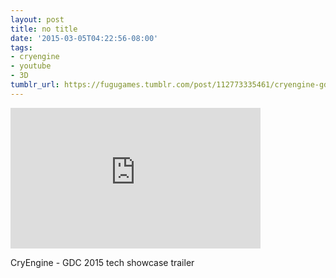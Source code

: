 ```yaml
---
layout: post
title: no title
date: '2015-03-05T04:22:56-08:00'
tags:
- cryengine
- youtube
- 3D
tumblr_url: https://fugugames.tumblr.com/post/112773335461/cryengine-gdc-2015-tech-showcase-trailer
---
```

<iframe width="400" height="225" id="youtube_iframe" src="https://www.youtube.com/embed/Y_LqWC_Pa9g?feature=oembed&amp;enablejsapi=1&amp;origin=https://safe.txmblr.com&amp;wmode=opaque" frameborder="0" allow="accelerometer; autoplay; encrypted-media; gyroscope; picture-in-picture" allowfullscreen></iframe>  

CryEngine - GDC 2015 tech showcase trailer

